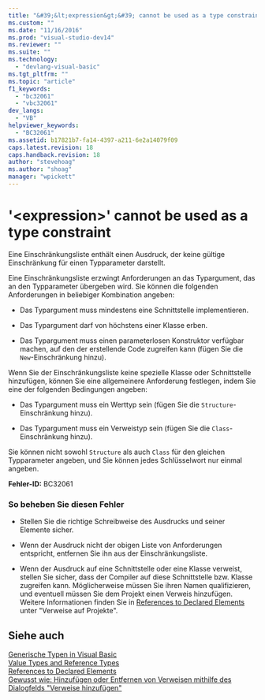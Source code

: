```yaml
---
title: "&#39;&lt;expression&gt;&#39; cannot be used as a type constraint | Microsoft Docs"
ms.custom: ""
ms.date: "11/16/2016"
ms.prod: "visual-studio-dev14"
ms.reviewer: ""
ms.suite: ""
ms.technology: 
  - "devlang-visual-basic"
ms.tgt_pltfrm: ""
ms.topic: "article"
f1_keywords: 
  - "bc32061"
  - "vbc32061"
dev_langs: 
  - "VB"
helpviewer_keywords: 
  - "BC32061"
ms.assetid: b17821b7-fa14-4397-a211-6e2a14079f09
caps.latest.revision: 18
caps.handback.revision: 18
author: "stevehoag"
ms.author: "shoag"
manager: "wpickett"
---
```

# &#39;&lt;expression&gt;&#39; cannot be used as a type constraint
Eine Einschränkungsliste enthält einen Ausdruck, der keine gültige Einschränkung für einen Typparameter darstellt.  
  
 Eine Einschränkungsliste erzwingt Anforderungen an das Typargument, das an den Typparameter übergeben wird.  Sie können die folgenden Anforderungen in beliebiger Kombination angeben:  
  
-   Das Typargument muss mindestens eine Schnittstelle implementieren.  
  
-   Das Typargument darf von höchstens einer Klasse erben.  
  
-   Das Typargument muss einen parameterlosen Konstruktor verfügbar machen, auf den der erstellende Code zugreifen kann \(fügen Sie die `New`\-Einschränkung hinzu\).  
  
 Wenn Sie der Einschränkungsliste keine spezielle Klasse oder Schnittstelle hinzufügen, können Sie eine allgemeinere Anforderung festlegen, indem Sie eine der folgenden Bedingungen angeben:  
  
-   Das Typargument muss ein Werttyp sein \(fügen Sie die `Structure`\-Einschränkung hinzu\).  
  
-   Das Typargument muss ein Verweistyp sein \(fügen Sie die `Class`\-Einschränkung hinzu\).  
  
 Sie können nicht sowohl `Structure` als auch `Class` für den gleichen Typparameter angeben, und Sie können jedes Schlüsselwort nur einmal angeben.  
  
 **Fehler\-ID:** BC32061  
  
### So beheben Sie diesen Fehler  
  
-   Stellen Sie die richtige Schreibweise des Ausdrucks und seiner Elemente sicher.  
  
-   Wenn der Ausdruck nicht der obigen Liste von Anforderungen entspricht, entfernen Sie ihn aus der Einschränkungsliste.  
  
-   Wenn der Ausdruck auf eine Schnittstelle oder eine Klasse verweist, stellen Sie sicher, dass der Compiler auf diese Schnittstelle bzw. Klasse zugreifen kann.  Möglicherweise müssen Sie ihren Namen qualifizieren, und eventuell müssen Sie dem Projekt einen Verweis hinzufügen.  Weitere Informationen finden Sie in [References to Declared Elements](../../../visual-basic/programming-guide/language-features/declared-elements/references-to-declared-elements.md) unter "Verweise auf Projekte".  
  
## Siehe auch  
 [Generische Typen in Visual Basic](../../../visual-basic/programming-guide/language-features/data-types/generic-types.md)   
 [Value Types and Reference Types](../../../visual-basic/programming-guide/language-features/data-types/value-types-and-reference-types.md)   
 [References to Declared Elements](../../../visual-basic/programming-guide/language-features/declared-elements/references-to-declared-elements.md)   
 [Gewusst wie: Hinzufügen oder Entfernen von Verweisen mithilfe des Dialogfelds "Verweise hinzufügen"](http://msdn.microsoft.com/de-de/3bd75d61-f00c-47c0-86a2-dd1f20e231c9)